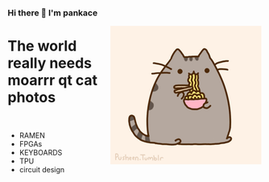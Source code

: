 ### Hi there 👋 I'm pankace <br></p>

<img src = 'https://github.com/pankace/pankace/blob/main/images%20/pusheen2.jpg' alt = 'Ramen Pusheen1' align='right'/>

<h1>The world really needs moarrr qt cat photos</h1><br></p></p>

- RAMEN
- FPGAs
- KEYBOARDS
- TPU
- circuit design
